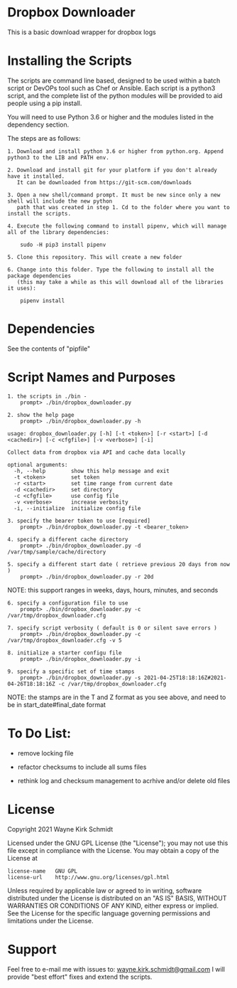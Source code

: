 Dropbox Downloader
==================

This is a basic download wrapper for dropbox logs

Installing the Scripts
=======================

The scripts are command line based, designed to be used within a batch script or DevOPs tool such as Chef or Ansible.
Each script is a python3 script, and the complete list of the python modules will be provided to aid people using a pip install.

You will need to use Python 3.6 or higher and the modules listed in the dependency section.  

The steps are as follows: 

    1. Download and install python 3.6 or higher from python.org. Append python3 to the LIB and PATH env.

    2. Download and install git for your platform if you don't already have it installed.
       It can be downloaded from https://git-scm.com/downloads
    
    3. Open a new shell/command prompt. It must be new since only a new shell will include the new python 
       path that was created in step 1. Cd to the folder where you want to install the scripts.
    
    4. Execute the following command to install pipenv, which will manage all of the library dependencies:
    
        sudo -H pip3 install pipenv 
 
    5. Clone this repository. This will create a new folder
    
    6. Change into this folder. Type the following to install all the package dependencies 
       (this may take a while as this will download all of the libraries it uses):

        pipenv install
        
Dependencies
============

See the contents of "pipfile"

Script Names and Purposes
=========================

    1. the scripts in ./bin - 
        prompt> ./bin/dropbox_downloader.py

    2. show the help page
        prompt> ./bin/dropbox_downloader.py -h

```
usage: dropbox_downloader.py [-h] [-t <token>] [-r <start>] [-d <cachedir>] [-c <cfgfile>] [-v <verbose>] [-i]

Collect data from dropbox via API and cache data locally

optional arguments:
  -h, --help        show this help message and exit
  -t <token>        set token
  -r <start>        set time range from current date
  -d <cachedir>     set directory
  -c <cfgfile>      use config file
  -v <verbose>      increase verbosity
  -i, --initialize  initialize config file
```

    3. specify the bearer token to use [required]
        prompt> ./bin/dropbox_downloader.py -t <bearer_token>

    4. specify a different cache directory
        prompt> ./bin/dropbox_downloader.py -d /var/tmp/sample/cache/directory

    5. specify a different start date ( retrieve previous 20 days from now )
        prompt> ./bin/dropbox_downloader.py -r 20d

NOTE: this support ranges in weeks, days, hours, minutes, and seconds

    6. specify a configuration file to use
        prompt> ./bin/dropbox_downloader.py -c /var/tmp/dropbox_downloader.cfg

    7. specify script verbosity ( default is 0 or silent save errors )
        prompt> ./bin/dropbox_downloader.py -c /var/tmp/dropbox_downloader.cfg -v 5

    8. initialize a starter configu file
        prompt> ./bin/dropbox_downloader.py -i

    9. specify a specific set of time stamps
        prompt> ./bin/dropbox_downloader.py -s 2021-04-25T18:18:16Z#2021-04-26T18:18:16Z -c /var/tmp/dropbox_downloader.cfg

NOTE: the stamps are in the T and Z format as you see above, and need to be in start_date#final_date format

To Do List:
===========

* remove locking file

* refactor checksums to include all sums files

* rethink log and checksum management to acrhive and/or delete old files

License
=======

Copyright 2021 Wayne Kirk Schmidt

Licensed under the GNU GPL License (the "License");
you may not use this file except in compliance with the License.
You may obtain a copy of the License at

    license-name   GNU GPL
    license-url    http://www.gnu.org/licenses/gpl.html

Unless required by applicable law or agreed to in writing, software
distributed under the License is distributed on an "AS IS" BASIS,
WITHOUT WARRANTIES OR CONDITIONS OF ANY KIND, either express or implied.
See the License for the specific language governing permissions and
limitations under the License.

Support
=======

Feel free to e-mail me with issues to: wayne.kirk.schmidt@gmail.com
I will provide "best effort" fixes and extend the scripts.

